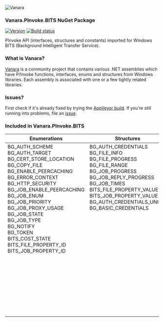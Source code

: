 ﻿![Vanara](https://github.com/dahall/Vanara/raw/master/docs/icons/VanaraHeading.png)
### Vanara.PInvoke.BITS NuGet Package
[![Version](https://img.shields.io/nuget/v/Vanara.PInvoke.BITS?label=NuGet&style=flat-square)](https://github.com/dahall/Vanara/releases)
[![Build status](https://img.shields.io/appveyor/build/dahall/vanara?label=AppVeyor%20build&style=flat-square)](https://ci.appveyor.com/project/dahall/vanara)

PInvoke API (interfaces, structures and constants) imported for Windows BITS (Background Intelligent Transfer Service).

### What is Vanara?

[Vanara](https://github.com/dahall/Vanara) is a community project that contains various .NET assemblies which have P/Invoke functions, interfaces, enums and structures from Windows libraries. Each assembly is associated with one or a few tightly related libraries.

### Issues?

First check if it's already fixed by trying the [AppVeyor build](https://ci.appveyor.com/nuget/vanara-prerelease).
If you're still running into problems, file an [issue](https://github.com/dahall/Vanara/issues).

### Included in Vanara.PInvoke.BITS

Enumerations | Structures | Interfaces
--- | --- | ---
BG_AUTH_SCHEME<br>BG_AUTH_TARGET<br>BG_CERT_STORE_LOCATION<br>BG_COPY_FILE<br>BG_ENABLE_PEERCACHING<br>BG_ERROR_CONTEXT<br>BG_HTTP_SECURITY<br>BG_JOB_ENABLE_PEERCACHING<br>BG_JOB_ENUM<br>BG_JOB_PRIORITY<br>BG_JOB_PROXY_USAGE<br>BG_JOB_STATE<br>BG_JOB_TYPE<br>BG_NOTIFY<br>BG_TOKEN<br>BITS_COST_STATE<br>BITS_FILE_PROPERTY_ID<br>BITS_JOB_PROPERTY_ID<br><br><br><br><br><br><br><br><br><br><br> | BG_AUTH_CREDENTIALS<br>BG_FILE_INFO<br>BG_FILE_PROGRESS<br>BG_FILE_RANGE<br>BG_JOB_PROGRESS<br>BG_JOB_REPLY_PROGRESS<br>BG_JOB_TIMES<br>BITS_FILE_PROPERTY_VALUE<br>BITS_JOB_PROPERTY_VALUE<br>BG_AUTH_CREDENTIALS_UNION<br>BG_BASIC_CREDENTIALS<br><br><br><br><br><br><br><br><br><br><br><br><br><br><br><br><br><br> | IBackgroundCopyCallback<br>IBackgroundCopyCallback2<br>IBackgroundCopyCallback3<br>IBackgroundCopyError<br>IBackgroundCopyFile<br>IBackgroundCopyFile2<br>IBackgroundCopyFile3<br>IBackgroundCopyFile4<br>IBackgroundCopyFile5<br>IBackgroundCopyFile6<br>IBackgroundCopyJob<br>IBackgroundCopyJob2<br>IBackgroundCopyJob3<br>IBackgroundCopyJob4<br>IBackgroundCopyJob5<br>IBackgroundCopyJobHttpOptions<br>IBackgroundCopyJobHttpOptions2<br>IBackgroundCopyJobHttpOptions3<br>IBackgroundCopyManager<br>IBitsPeer<br>IBitsPeerCacheAdministration<br>IBitsPeerCacheRecord<br>IBackgroundCopyServerCertificateValidationCallback<br>IBitsTokenOptions<br>IEnumBackgroundCopyFiles<br>IEnumBackgroundCopyJobs<br>IEnumBitsPeerCacheRecords<br>IEnumBitsPeers<br>
